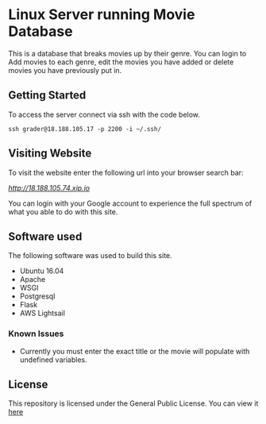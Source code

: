 # Linux Server running Movie Database

This is a database that breaks movies up by their genre. You can login to Add movies to each genre, edit the movies you have added or delete movies you have previously put in.

## Getting Started

To access the server connect via ssh with the code below.

`ssh grader@18.188.105.17 -p 2200 -i ~/.ssh/`

## Visiting Website

To visit the website enter the following url into your browser search bar:

*http://18.188.105.74.xip.io*

You can login with your Google account to experience the full spectrum of what you able to do with this site.

## Software used

The following software was used to build this site.

* Ubuntu 16.04
* Apache
* WSGI
* Postgresql
* Flask
* AWS Lightsail

### Known Issues

* Currently you must enter the exact title or the movie will populate with undefined variables.

## License

This repository is licensed under the General Public License. You can view it [here](https://choosealicense.com/licenses/gpl-3.0/)